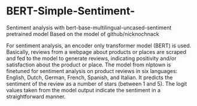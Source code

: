# BERT-Simple-Sentiment-
Sentiment analysis with bert-base-multilingual-uncased-sentiment pretrained model
Based on the model of github/nicknochnack

For sentiment analysis, an encoder only transformer model (BERT) is used. Basically, reviews from a webpage about products or places are scraped and fed to the model to generate reviews, indicating positivity and/or satisfaction about the product or place. The model from nlptown is finetuned for sentiment analysis on product reviews in six languages: English, Dutch, German, French, Spanish, and Italian. It predicts the sentiment of the review as a number of stars (between 1 and 5). The logit values taken from the model output indicate the sentiment in a straightforward manner.

